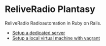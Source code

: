 # ReliveRadio Plantasy

ReliveRadio Radioautomation in Ruby on Rails.

* [Setup a dedicated server](README_DEDICATED.md)
* [Setup a local virtual machine with vagrant](README_VM.md)